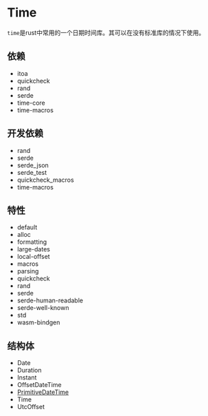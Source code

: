 # Time

`time`是rust中常用的一个日期时间库。其可以在没有标准库的情况下使用。

## 依赖

- itoa
- quickcheck
- rand
- serde
- time-core
- time-macros

## 开发依赖

- rand
- serde
- serde_json
- serde_test
- quickcheck_macros
- time-macros

## 特性

- default
- alloc
- formatting
- large-dates
- local-offset
- macros
- parsing
- quickcheck
- rand
- serde
- serde-human-readable
- serde-well-known
- std
- wasm-bindgen

## 结构体

- Date
- Duration
- Instant
- OffsetDateTime
- [PrimitiveDateTime](./struct/primitiveDateTime.md)
- Time
- UtcOffset